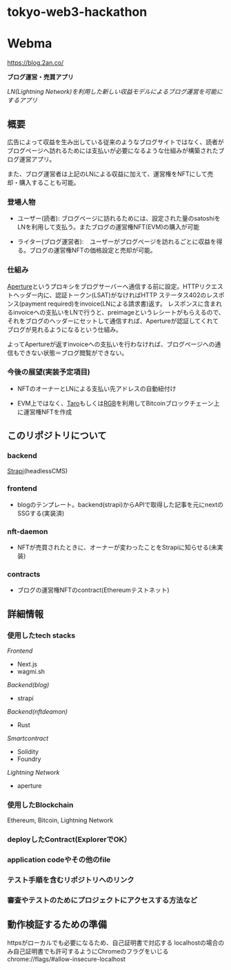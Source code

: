 # tokyo-web3-hackathon

# Webma

https://blog.2an.co/

**ブログ運営・売買アプリ**

*LN(Lightning Network)を利用した新しい収益モデルによるブログ運営を可能にするアプリ*

## 概要

広告によって収益を生み出している従来のようなブログサイトではなく、読者がブログページへ訪れるためには支払いが必要になるような仕組みが構築されたブログ運営アプリ。

また、ブログ運営者は上記のLNによる収益に加えて、運営権をNFTにして売却・購入することも可能。


### 登場人物

- ユーザー(読者): ブログページに訪れるためには、設定された量のsatoshiをLNを利用して支払う。またブログの運営権NFT(EVM)の購入が可能

- ライター(ブログ運営者):　ユーザーがブログページを訪れるごとに収益を得る。ブログの運営権NFTの価格設定と売却が可能。

### 仕組み

<a href="https://docs.lightning.engineering/the-lightning-network/lsat/aperture">Aperture</a>というプロキシをブログサーバーへ通信する前に設定。HTTPリクエストヘッダー内に、認証トークン(<a hre="https://docs.lightning.engineering/the-lightning-network/lsat/lsat">LSAT</a>)がなければHTTP ステータス402のレスポンス(payment required)をinvoice(LNによる請求書)返す。
レスポンスに含まれるinvoiceへの支払いをLNで行うと、preimageというレシートがもらえるので、それをブログのヘッダーにセットして通信すれば、Apertureが認証してくれてブログが見れるようになるという仕組み。

よってApertureが返すinvoiceへの支払いを行わなければ、ブログページへの通信もできない状態＝ブログ閲覧ができない。


### 今後の展望(実装予定項目)


- NFTのオーナーとLNによる支払い先アドレスの自動紐付け

- EVM上ではなく、<a href="https://docs.lightning.engineering/the-lightning-network/taro">Taro</a>もしくは<a href="https://www.rgbfaq.com/what-is-rgb">RGB</a>を利用してBitcoinブロックチェーン上に運営権NFTを作成




## このリポジトリについて

### backend
<a href="https://strapi.io/">Strapi</a>(headlessCMS)

### frontend
- blogのテンプレート。backend(strapi)からAPIで取得した記事を元にnextのSSGする(実装済)

### nft-daemon
- NFTが売買されたときに、オーナーが変わったことをStrapiに知らせる(未実装)


### contracts
- ブログの運営権NFTのcontract(Ethereumテストネット)

## 詳細情報

### 使用したtech stacks

*Frontend*

- Next.js
- wagmi.sh

*Backend(blog)*
- strapi

*Backend(nftdeamon)*
- Rust


*Smartcontract*
- Solidity
- Foundry

*Lightning Network*
- aperture

### 使用したBlockchain
Ethereum, Bitcoin, Lightning Network

### deployしたContract(ExplorerでOK）


### application codeやその他のfile


### テスト手順を含むリポジトリへのリンク


### 審査やテストのためにプロジェクトにアクセスする方法など


## 動作検証するための準備

httpsがローカルでも必要になるため、自己証明書で対応する
localhostの場合のみ自己証明書でも許可するようにChromeのフラグをいじる
chrome://flags/#allow-insecure-localhost

